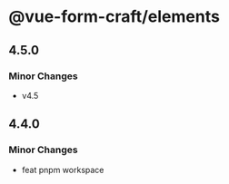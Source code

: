 # @vue-form-craft/elements

## 4.5.0

### Minor Changes

- v4.5

## 4.4.0

### Minor Changes

- feat pnpm workspace
